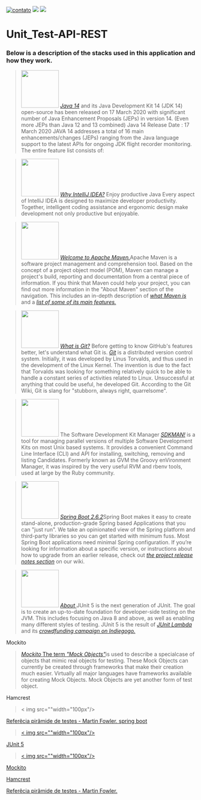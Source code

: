 [![contato](https://img.shields.io/badge/Windows-0078D6?style=for-the-badge&logo=windows&logoColor=white)]()
[![](https://img.shields.io/badge/Ubuntu-E95420?style=for-the-badge&logo=ubuntu&logoColor=white)]()
[![](https://img.shields.io/badge/Java-ED8B00?style=for-the-badge&logo=java&logoColor=white)]()

# Unit_Test-API-REST
<p><h3>Below is a description of the stacks used in this application and how they work.</h3></p>



> <p><div align="left">
> <img src="https://user-images.githubusercontent.com/66042254/147762480-ed86f039-8e1a-43fd-a9a8-ae786f69d095.jpg"width="100px"/>
> <a href="https://www.oracle.com/java/technologies/javase/14all-relnotes.html"><i>Java 14</i></a> and its Java Development Kit 14 (JDK 14) open-source has been released on 17   March 2020 with significant number of Java Enhancement Proposals (JEPs) in version 14. (Even more JEPs than Java 12 and 13 combined) Java 14 Release Date : 17 March 2020 JAVA    14 addresses a total of 16 main enhancements/changes (JEPs) ranging from the Java language support to the latest APIs for ongoing JDK flight recorder monitoring. The entire      feature list consists of:
</div></p>

> <p><div align="left">
> <img src="https://user-images.githubusercontent.com/66042254/147763540-4d498e16-105f-4f89-8ee0-2dec2ad232a1.png"width="100px"/>
> <a href="https://www.jetbrains.com/pt-br/idea/"><i> Why IntelliJ IDEA?</i></a>
>  Enjoy productive Java
>  Every aspect of IntelliJ IDEA is designed to maximize developer productivity. Together, intelligent coding assistance and ergonomic design make development not only               productive but enjoyable.    
 </div></p>



> <p><div align="left">
> <img src="https://user-images.githubusercontent.com/66042254/147788147-9a80387b-2a97-4fb3-8f17-568f329fca49.png"width="100px"/> 
> <a href="https://maven.apache.org/"><i>Welcome to Apache Maven.</i></a>Apache Maven is a software project management and comprehension tool. Based on the concept of a project    object model (POM), Maven can manage a project's build, reporting and documentation from a central piece of information.
>  If you think that Maven could help your project, you can find out more information in the "About Maven" section of the navigation.                                                This includes an in-depth description of <a href="https://maven.apache.org/what-is-maven.html"><i>what Maven is</i></a> and a <a href="https://maven.apache.org/maven-            features.html"><i>list of some of its main features.</i></a>
 </div><p>


> <p><div align="left">
> <img src="https://user-images.githubusercontent.com/66042254/147789828-8e9c56ad-d3ac-44b3-a7f2-bb3e4c25b821.jpg"width="100"/> 
> <a href="https://blog.betrybe.com/tecnologia/git-e-github/"><i>What is Git?</i></a> Before getting to know GitHub's features better, let's understand what Git is.
> <a href="https://git-scm.com/book/pt-br/v2/Come%C3%A7ando-Uma-Breve-Hist%C3%B3ria-do-Git"><i>Git</i></a> is a distributed version control system. Initially, it was developed      by Linus Torvalds, and thus used in the development of the Linux Kernel. The invention is due to the fact that Torvalds was looking for something relatively quick to be able    to handle a constant series of activities related to Linux. Unsuccessful at anything that could be useful, he developed Git. According to the Git Wiki, Git is slang for          "stubborn, always right, quarrelsome".   
 </div></p>



> <p><div align="left">
> <img src="https://user-images.githubusercontent.com/66042254/147758671-3d50962d-0530-45a4-b6c4-709abb7460f3.png" width="100px"/>
> The Software Development Kit Manager
> <a href="https://sdkman.io/"><i>SDKMAN!</i></a> is a tool for managing parallel versions of multiple Software Development Kits on most Unix based systems. It provides a          convenient Command Line Interface (CLI) and API for installing, switching, removing and listing Candidates. Formerly known as GVM the Groovy enVironment Manager, it was          inspired by the very useful RVM and rbenv tools, used at large by the Ruby community. 
</div></p>


 > <p><div align="left">
 > <img src="https://user-images.githubusercontent.com/66042254/147795721-c2fd4c14-57d0-413d-8447-9eed0a866496.png" width="100px"/>
 > <a href="https://spring.io/projects/spring-boot"><i>Spring Boot 2.6.2</i></a>Spring Boot makes it easy to create stand-alone, production-grade Spring based Applications that     you can "just run".
 >  We take an opinionated view of the Spring platform and third-party libraries so you can get started with minimum fuss. Most Spring Boot applications need minimal Spring         configuration.
 >   If you’re looking for information about a specific version, or instructions about how to upgrade from an earlier release, check out <a href="https://github.com/spring-           projects/spring-boot/wiki#release-notes"/><i> the project release notes section</i></a> on our wiki.
  </div></p>    


  > <p><div align="left">
 > <img src="https://user-images.githubusercontent.com/66042254/147796341-c1a6af4c-9dc2-48c5-bf1d-3aef81c93d65.png" width="100px"/>
 > <a href="https://junit.org/junit5/"><i>About </i></a>JUnit 5 is the next generation of JUnit. The goal is to create an up-to-date foundation for developer-side testing on the       JVM.
 >   This includes focusing on Java 8 and above, as well as enabling many different styles of testing.
 >   JUnit 5 is the result of <a href="https://junit.org/junit4/junit-lambda.html"><i>JUnit Lambda</i></a> and its <a href="https://junit.org/junit4/junit-lambda-                    campaign.html"><i>crowdfunding campaign on Indiegogo.</i></a>
  </div></p>  
  
  
 Mockito 

 > <p><div align="left">
 > <a img src=""width="100px"/>
 > <a href="https://www.devmedia.com.br/mocks-introducao-a-automatizacao-de-testes-com-mock-object/30641"><i>Mockito </i> The term <a href="https://site.mockito.org/"><i>"Mock       Objects"</i></a>is used to describe a specialcase of objects that mimic real objects for testing. These Mock Objects can currently be created through frameworks that make       their creation much easier.
>     Virtually all major languages have frameworks available for creating Mock Objects. Mock Objects are yet another form of test object.
  </div></p>   
  
   Hamcrest
   > <p><div align="left">
 > < img src=""width="100px"/>
 > <a href=""><i></i>
  </div></p>   
  
  
 Referêcia pirâmide de testes - Martin Fowler.
  spring boot
 > <p><div align="left"</p>
 > < img src=""width="100px"/>
 > <a href=""><i></i>
  </div></p>   
 
 JUnit 5
  > <p><div align="left"</p>
 > < img src=""width="100px"/>
 > <a href=""><i></i>
  </div></p>  
  
  
 Mockito
  > <p><div align="left"</p>
 > <a img src=""width="100px"/>
 > <a href=""><i></i>
  </div></p>   
  
  
 Hamcrest
  > <p><div align="left"</p>
 > <a img src=""width="100px"/>
 > <a href=""><i></i>
  </div></p>   
 Referêcia pirâmide de testes - Martin Fowler.
 
 
